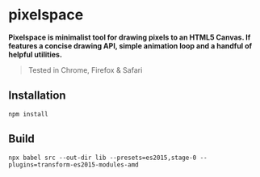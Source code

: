 # pixelspace
**Pixelspace is minimalist tool for drawing pixels to an HTML5 Canvas. If features a concise drawing API, simple animation loop and a handful of helpful utilities.**

> Tested in Chrome, Firefox & Safari

## Installation
```
npm install
```

## Build
```
npx babel src --out-dir lib --presets=es2015,stage-0 --plugins=transform-es2015-modules-amd
```
